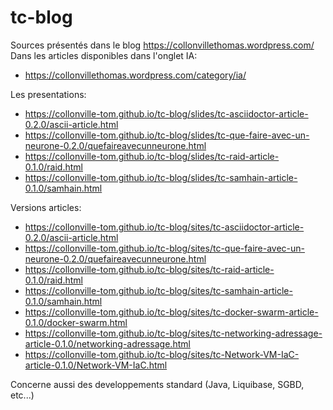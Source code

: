 # tc-blog
Sources présentés dans le blog https://collonvillethomas.wordpress.com/
Dans les articles disponibles dans l'onglet IA:

* https://collonvillethomas.wordpress.com/category/ia/

Les presentations:

* https://collonville-tom.github.io/tc-blog/slides/tc-asciidoctor-article-0.2.0/ascii-article.html
* https://collonville-tom.github.io/tc-blog/slides/tc-que-faire-avec-un-neurone-0.2.0/quefaireavecunneurone.html
* https://collonville-tom.github.io/tc-blog/slides/tc-raid-article-0.1.0/raid.html
* https://collonville-tom.github.io/tc-blog/slides/tc-samhain-article-0.1.0/samhain.html

Versions articles:

* https://collonville-tom.github.io/tc-blog/sites/tc-asciidoctor-article-0.2.0/ascii-article.html
* https://collonville-tom.github.io/tc-blog/sites/tc-que-faire-avec-un-neurone-0.2.0/quefaireavecunneurone.html
* https://collonville-tom.github.io/tc-blog/sites/tc-raid-article-0.1.0/raid.html
* https://collonville-tom.github.io/tc-blog/sites/tc-samhain-article-0.1.0/samhain.html
* https://collonville-tom.github.io/tc-blog/sites/tc-docker-swarm-article-0.1.0/docker-swarm.html
* https://collonville-tom.github.io/tc-blog/sites/tc-networking-adressage-article-0.1.0/networking-adressage.html
* https://collonville-tom.github.io/tc-blog/sites/tc-Network-VM-IaC-article-0.1.0/Network-VM-IaC.html

Concerne aussi des developpements standard (Java, Liquibase, SGBD, etc...)
